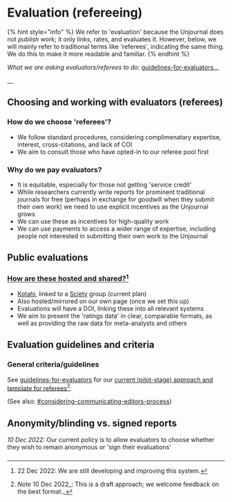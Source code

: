 # Evaluation (refereeing)

{% hint style="info" %}
We refer to 'evaluation' because the Unjournal does not _publish_ work; it only links, rates, and evaluates it. However, below, we will mainly refer to traditional terms like 'referees', indicating the same thing. We do this to make it more readable and familiar.
{% endhint %}

_What we are asking evaluators/referees to do:_ [guidelines-for-evaluators](../policies-projects-evaluation-workflow/evaluation/guidelines-for-evaluators/ "mention")__

__

## Choosing and working with evaluators (referees)

### How do we choose 'referees'?

* We follow standard procedures, considering complimenatary expertise, interest, cross-citations, and lack of COI
* We aim to consult those who have opted-in to our referee pool first



### Why do we pay evaluators?

* It is equitable, especially for those not getting 'service credit'
* While researchers currently write reports for prominent traditional journals for free (perhaps in exchange for goodwill when they submit their own work) we need to use explicit incentives as the Unjournal grows&#x20;
* We can use these as incentives for high-quality work
* We can use payments to access a wider range of expertise, including people not interested in submitting their own work to the Unjournal

## Public evaluations

### [How are these hosted and shared?](#user-content-fn-1)[^1]

* [Kotahi](https://kotahi.community/), linked to a [Sciety](https://sciety.org/) group (current plan)
* Also hosted/mirrored on our own page (once we set this up)
* Evaluations will have a DOI, linking these into all relevant systems
* We aim to present the 'ratings data' in clear, comparable formats, as well as providing the raw data for meta-analysts and others

## Evaluation guidelines and criteria

### General criteria/guidelines

See [guidelines-for-evaluators](../policies-projects-evaluation-workflow/evaluation/guidelines-for-evaluators/ "mention") for our [current (pilot-stage) approach and template for referees](#user-content-fn-2)[^2].&#x20;

(See also: [#considering-communicating-editors-process](../policies-projects-evaluation-workflow/considering-projects/#considering-communicating-editors-process "mention"))



## Anonymity/blinding vs. signed reports

_10 Dec 2022:_ Our current policy is to allow evaluators to choose whether they wish to remain anonymous or 'sign their evaluations'

###



[^1]: 22 Dec 2022: We are still developing and improving this system.

[^2]: _Note_ 10 Dec 2022_: This is a  draft approach; we welcome feedback on the best format._
